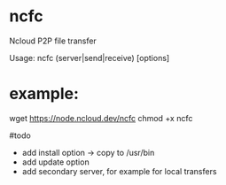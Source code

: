 # ncfc
Ncloud P2P file transfer

Usage: ncfc (server|send|receive) [options]


# example:
wget https://node.ncloud.dev/ncfc
chmod +x ncfc

#todo
   - add install option -> copy to /usr/bin
   - add update option
   - add secondary server, for example for local transfers
